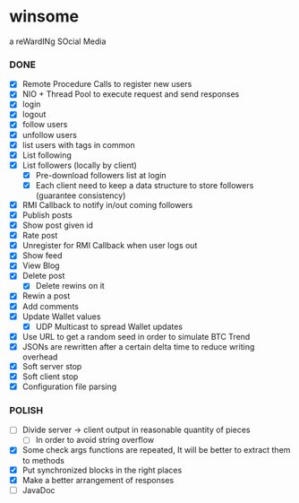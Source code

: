 # winsome
a reWardINg SOcial Media

### DONE
- [X] Remote Procedure Calls to register new users
- [X] NIO + Thread Pool to execute request and send responses
- [X] login
- [X] logout
- [X] follow users
- [X] unfollow users
- [X] list users with tags in common
- [X] List following
- [X] List followers (locally by client)
  - [X] Pre-download followers list at login
  - [X] Each client need to keep a data structure to store followers (guarantee consistency)
- [X] RMI Callback to notify in/out coming followers
- [X] Publish posts
- [X] Show post given id
- [X] Rate post
- [X] Unregister for RMI Callback when user logs out
- [X] Show feed
- [X] View Blog
- [X] Delete post
  - [X] Delete rewins on it
- [X] Rewin a post
- [X] Add comments
- [X] Update Wallet values
  - [X] UDP Multicast to spread Wallet updates
- [X] Use URL to get a random seed in order to simulate BTC Trend
- [X] JSONs are rewritten after a certain delta time to reduce writing overhead
- [X] Soft server stop
- [X] Soft client stop
- [X] Configuration file parsing

### POLISH
- [ ] Divide server -> client output in reasonable quantity of pieces
  - [ ] In order to avoid string overflow
- [X] Some check args functions are repeated, It will be better to extract them to methods
- [X] Put synchronized blocks in the right places
- [X] Make a better arrangement of responses
- [ ] JavaDoc
